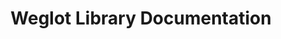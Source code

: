 ---
title: Weglot Library Documentation

language_tabs: # must be one of https://git.io/vQNgJ
  - shell
  - php

toc_footers:
  - <a href="https://dashboard.weglot.com/register">Register for a Weglot API Key</a>
  - <a href="https://github.com/weglot">Documentation by Weglot</a>

includes:
  - introduction
  - authentification
  - endpoints/header
  - endpoints/translate
  - endpoints/status
  - resources/header
  - resources/bottype
  - resources/wordtype
  - parser/header
  - parser/configProviders
  - parser/detailledProcess
  - caching

search: true
---